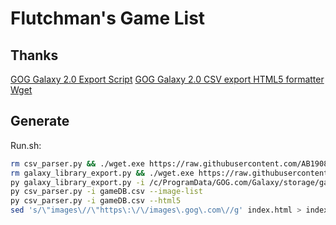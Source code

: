 # Flutchman's Game List

## Thanks

[GOG Galaxy 2.0 Export Script](https://github.com/AB1908/GOG-Galaxy-Export-Script)
[GOG Galaxy 2.0 CSV export HTML5 formatter](https://github.com/Varstahl/GOG-Galaxy-HTML5-exporter)
[Wget](http://gnuwin32.sourceforge.net/packages/wget.htm)

## Generate

Run.sh:
```bash
rm csv_parser.py && ./wget.exe https://raw.githubusercontent.com/AB1908/GOG-Galaxy-Export-Script/master/galaxy_library_export.py
rm galaxy_library_export.py && ./wget.exe https://raw.githubusercontent.com/Varstahl/GOG-Galaxy-HTML5-exporter/master/csv_parser.py
py galaxy_library_export.py -i /c/ProgramData/GOG.com/Galaxy/storage/galaxy-2.0.db -a
py csv_parser.py -i gameDB.csv --image-list
py csv_parser.py -i gameDB.csv --html5
sed 's/\"images\//\"https\:\/\/images\.gog\.com\//g' index.html > index.html.tmp && sed 's/\.webp\"/\.webp\?namespace\=gamesdb\"/g' index.html.tmp > index.html && rm index.html.tmp
```
